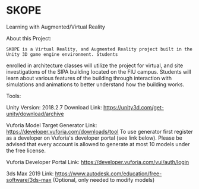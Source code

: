 # SKOPE
Learning with Augmented/Virtual Reality

About this Project:

	SKOPE is a Virtual Reality, and Augmented Reality project built in the Unity 3D game engine environment. Students 
enrolled in architecture classes will utilize the project for virtual, and site investigations of the SIPA building located 
on the FIU campus.  Students will learn about various features of the building through interaction with simulations and animations 
to better understand how the building works.

Tools:

Unity Version: 2018.2.7
Download Link: https://unity3d.com/get-unity/download/archive

Vuforia Model Target Generator Link: https://developer.vuforia.com/downloads/tool 
To use generator first register as a developer on Vuforia's developer portal (see link below). Please be advised that every account is allowed to generate at most 10 
models under the free license.

Vuforia Developer Portal Link: https://developer.vuforia.com/vui/auth/login

3ds Max 2019 Link: https://www.autodesk.com/education/free-software/3ds-max (Optional, only needed to modify models)